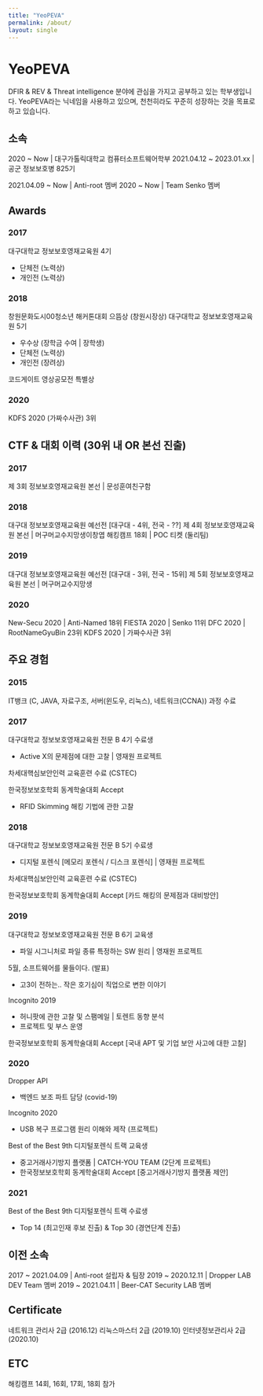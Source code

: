 ```yaml
---
title: "YeoPEVA"
permalink: /about/
layout: single
---
```


# YeoPEVA

DFIR & REV & Threat intelligence 분야에 관심을 가지고 공부하고 있는 학부생입니다.
YeoPEVA라는 닉네임을 사용하고 있으며, 천천히라도 꾸준히 성장하는 것을 목표로 하고 있습니다.

## 소속 
2020 ~ Now | 대구가톨릭대학교 컴퓨터소프트웨어학부
2021.04.12 ~ 2023.01.xx | 공군 정보보호병 825기

2021.04.09 ~ Now | Anti-root 멤버
2020 ~ Now | Team Senko 멤버 

## Awards

### 2017
대구대학교 정보보호영재교육원 4기
- 단체전 (노력상)
- 개인전 (노력상)

### 2018
창원문화도시00청소년 해커톤대회 으뜸상 (창원시장상)
대구대학교 정보보호영재교육원 5기 
- 우수상 (장학금 수여 | 장학생)
- 단체전 (노력상)
- 개인전 (장려상)

코드게이트 영상공모전 특별상

### 2020
KDFS 2020 (가짜수사관) 3위

## CTF & 대회 이력 (30위 내 OR 본선 진출)

### 2017 
제 3회 정보보호영재교육원 본선 | 문성훈여친구함

### 2018 
대구대 정보보호영재교육원 예선전 [대구대 - 4위, 전국 - ??]
제 4회 정보보호영재교육원 본선 | 머구머교수지망생이창엽
해킹캠프 18회 | POC 티켓 (둘리팀)

### 2019
대구대 정보보호영재교육원 예선전 [대구대 - 3위, 전국 - 15위]
제 5회 정보보호영재교육원 본선 | 머구머교수지망생

### 2020
New-Secu 2020 | Anti-Named 18위
FIESTA 2020 | Senko 11위
DFC 2020 | RootNameGyuBin 23위
KDFS 2020 | 가짜수사관 3위

## 주요 경험 

### 2015 
IT뱅크 (C, JAVA, 자료구조, 서버(윈도우, 리눅스), 네트워크(CCNA)) 과정 수료

### 2017
대구대학교 정보보호영재교육원 전문 B 4기 수료생
- Active X의 문제점에 대한 고찰 | 영재원 프로젝트

차세대핵심보안인력 교육훈련 수료 (CSTEC) 

한국정보보호학회 동계학술대회 Accept 
- RFID Skimming 해킹 기법에 관한 고찰

### 2018 
대구대학교 정보보호영재교육원 전문 B 5기 수료생
- 디지털 포렌식 [메모리 포렌식 / 디스크 포렌식] | 영재원 프로젝트

차세대핵심보안인력 교육훈련 수료 (CSTEC)

한국정보보호학회 동계학술대회 Accept [카드 해킹의 문제점과 대비방안]

### 2019
대구대학교 정보보호영재교육원 전문 B 6기 교육생
- 파일 시그니처로 파일 종류 특정하는 SW 원리 | 영재원 프로젝트

5월, 소프트웨어를 물들이다. (발표)
- 고3이 전하는.. 작은 호기심이 직업으로 변한 이야기

Incognito 2019 
- 허니팟에 관한 고찰 및 스팸메일 | 토렌트 동향 분석
- 프로젝트 및 부스 운영
 
한국정보보호학회 동계학술대회 Accept [국내 APT 및 기업 보안 사고에 대한 고찰]

### 2020
Dropper API
- 백엔드 보조 파트 담당 (covid-19)

Incognito 2020
- USB 복구 프로그램 원리 이해와 제작 (프로젝트)

Best of the Best 9th 디지털포렌식 트랙 교육생
- 중고거래사기방지 플랫폼 | CATCH-YOU TEAM (2단계 프로젝트)
- 한국정보보호학회 동계학술대회 Accept [중고거래사기방지 플랫폼 제안]

### 2021
Best of the Best 9th 디지털포렌식 트랙 수료생
- Top 14 (최고인재 후보 진출) & Top 30 (경연단계 진출)

## 이전 소속
2017 ~ 2021.04.09 | Anti-root 설립자 & 팀장
2019 ~ 2020.12.11 | Dropper LAB DEV Team 멤버
2019 ~ 2021.04.11 | Beer-CAT Security LAB 멤버

## Certificate
네트워크 관리사 2급 (2016.12)
리눅스마스터 2급 (2019.10)
인터넷정보관리사 2급 (2020.10)

## ETC
해킹캠프 14회, 16회, 17회, 18회 참가
